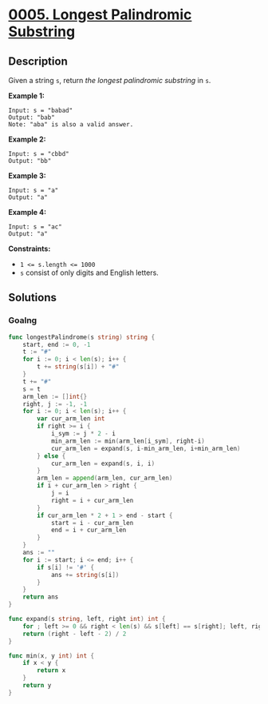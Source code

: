 # [0005. Longest Palindromic Substring](https://leetcode-cn.com/problems/longest-palindromic-substring/)



## Description



Given a string `s`, return *the longest palindromic substring* in `s`.

 

**Example 1:**

```
Input: s = "babad"
Output: "bab"
Note: "aba" is also a valid answer.
```

**Example 2:**

```
Input: s = "cbbd"
Output: "bb"
```

**Example 3:**

```
Input: s = "a"
Output: "a"
```

**Example 4:**

```
Input: s = "ac"
Output: "a"
```

 

**Constraints:**

- `1 <= s.length <= 1000`
- `s` consist of only digits and English letters.



## Solutions

<!-- tabs:start -->

### **Goalng**

```go
func longestPalindrome(s string) string {
    start, end := 0, -1
    t := "#"
    for i := 0; i < len(s); i++ {
        t += string(s[i]) + "#"
    }
    t += "#"
    s = t
    arm_len := []int{}
    right, j := -1, -1
    for i := 0; i < len(s); i++ {
        var cur_arm_len int
        if right >= i {
            i_sym := j * 2 - i
            min_arm_len := min(arm_len[i_sym], right-i)
            cur_arm_len = expand(s, i-min_arm_len, i+min_arm_len)
        } else {
            cur_arm_len = expand(s, i, i)
        }
        arm_len = append(arm_len, cur_arm_len)
        if i + cur_arm_len > right {
            j = i
            right = i + cur_arm_len
        }
        if cur_arm_len * 2 + 1 > end - start {
            start = i - cur_arm_len
            end = i + cur_arm_len
        }
    }
    ans := ""
    for i := start; i <= end; i++ {
        if s[i] != '#' {
            ans += string(s[i])
        }
    }
    return ans
}

func expand(s string, left, right int) int {
    for ; left >= 0 && right < len(s) && s[left] == s[right]; left, right = left-1, right+1 { }
    return (right - left - 2) / 2
}

func min(x, y int) int {
    if x < y {
        return x
    }
    return y
}
```

<!-- tabs:end -->

